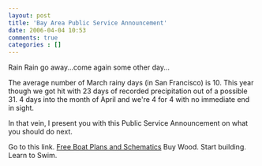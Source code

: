 ```yaml
---
layout: post
title: 'Bay Area Public Service Announcement'
date: 2006-04-04 10:53
comments: true
categories : []
---  
```


Rain Rain go away...come again some other day...

The average number of March rainy days (in San Francisco) is 10. This year though we got hit with 23 days of recorded precipitation out of a possible 31. 4 days into the month of April and we're 4 for 4 with no immediate end in sight.

In that vein, I present you with this Public Service Announcement on what you should do next.

Go to this link. <a href="http://www.smallboatdesign.co.uk/">Free Boat Plans and Schematics</a>
Buy Wood.
Start building.
Learn to Swim.

